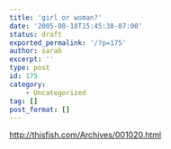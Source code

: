 ```yaml
---
title: 'girl or woman?'
date: '2005-08-18T15:45:38-07:00'
status: draft
exported_permalink: '/?p=175'
author: sarah
excerpt: ''
type: post
id: 175
category:
    - Uncategorized
tag: []
post_format: []
---
```

http://thisfish.com/Archives/001020.html